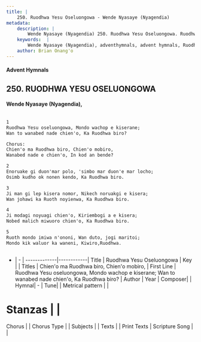 ```yaml
---
title: |
    250. Ruodhwa Yesu Oseluongowa - Wende Nyasaye (Nyagendia)
metadata:
    description: |
        Wende Nyasaye (Nyagendia) 250. Ruodhwa Yesu Oseluongowa. Ruodhwa Yesu oseluongowa, Mondo wachop e kiserane; Wan to wanabed nade chien'o, Ka Ruodhwa biro?  Chorus: Chien'o ma Ruodhwa biro, Chien'o mobiro, Wanabed nade e chien'o, In kod an bende?  
    keywords:  |
        Wende Nyasaye (Nyagendia), adventhymnals, advent hymnals, Ruodhwa Yesu Oseluongowa, Ruodhwa Yesu oseluongowa, Mondo wachop e kiserane; Wan to wanabed nade chien'o, Ka Ruodhwa biro?. Chien'o ma Ruodhwa biro, Chien'o mobiro,
    author: Brian Onang'o
---
```


#### Advent Hymnals
## 250. RUODHWA YESU OSELUONGOWA
####  Wende Nyasaye (Nyagendia),

```txt

1
Ruodhwa Yesu oseluongowa, Mondo wachop e kiserane;
Wan to wanabed nade chien'o, Ka Ruodhwa biro?

Chorus:
Chien'o ma Ruodhwa biro, Chien'o mobiro,
Wanabed nade e chien'o, In kod an bende?

2
Enoruake gi duon'mar polo, 'simbo mar duon'e mar locho;
Osimb kudho ok nonen kendo, Ka Ruodhwa biro.

3
Ji man gi lep kisera nomor, Nikech noruakgi e kisera;
Wan johawi ka Ruoth noyienwa, Ka Ruodhwa biro.

4
Ji modagi noyuagi chien'o, Kiriembogi a e kisera;
Nobed malich miwuoro chien'o, Ka Ruodhwa biro.

5
Ruoth mondo imiwa n'ononi, Wan duto, jogi maritoi;
Mondo kik waluor ka waneni, Kiwiro,Ruodhwa.



```

- |   -  |
-------------|------------|
Title | Ruodhwa Yesu Oseluongowa |
Key |  |
Titles | Chien'o ma Ruodhwa biro, Chien'o mobiro, |
First Line | Ruodhwa Yesu oseluongowa, Mondo wachop e kiserane; Wan to wanabed nade chien'o, Ka Ruodhwa biro? |
Author | 
Year | 
Composer| |
Hymnal|  - |
Tune|  |
Metrical pattern | |
# Stanzas |  |
Chorus |  |
Chorus Type |  |
Subjects | |
Texts |  |
Print Texts | 
Scripture Song |  |
    

